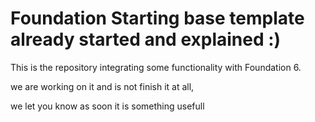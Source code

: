 # Foundation Starting base template already started and explained :)
This is the repository integrating some functionality with Foundation 6.


we are working on it and is not finish it at all,

we let you know as soon it is something usefull
